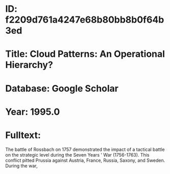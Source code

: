 # ID: f2209d761a4247e68b80bb8b0f64b3ed
# Title: Cloud Patterns: An Operational Hierarchy?
# Database: Google Scholar
# Year: 1995.0
# Fulltext:
The battle of Rossbach on 1757 demonstrated the impact of a tactical battle on the strategic level during the Seven Years ' War (1756-1763).
This conflict pitted Prussia against Austria, France, Russia, Saxony, and Sweden.
During the war,